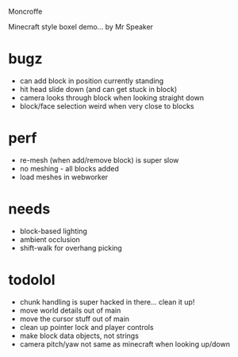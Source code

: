 Moncroffe

Minecraft style boxel demo... by Mr Speaker

# bugz
- can add block in position currently standing
- hit head slide down (and can get stuck in block)
- camera looks through block when looking straight down
- block/face selection weird when very close to blocks

# perf
- re-mesh (when add/remove block) is super slow
- no meshing - all blocks added
- load meshes in webworker

# needs
- block-based lighting
- ambient occlusion
- shift-walk for overhang picking

# todolol
- chunk handling is super hacked in there... clean it up!
- move world details out of main
- move the cursor stuff out of main
- clean up pointer lock and player controls
- make block data objects, not strings
- camera pitch/yaw not same as minecraft when looking up/down